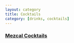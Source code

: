```yaml
---
layout: category
title: Cocktails
category: [drinks, cocktails]
---
```


<h3><a class="post-link" href="/categories/drinks/cocktails/mezcal_cocktails">Mezcal Cocktails</a></h3>
